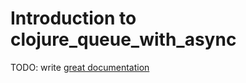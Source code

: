 # Introduction to clojure_queue_with_async

TODO: write [great documentation](http://jacobian.org/writing/what-to-write/)
